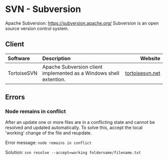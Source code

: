 # SVN - Subversion

Apache Subversion: https://subversion.apache.org/
Subversion is an open source version control system.

## Client

| Software | Description    | Website  |
| :------- | :------------- | -------: |
| TortoiseSVN | Apache Subversion client implemented as a Windows shell extention. | [tortoisesvn.net](https://tortoisesvn.net) |

## Errors

### Node remains in conflict

After an update one or more files are in a conflicting state and cannot be resolved and updated automatically. To solve this, accept the local 'working' change of the file and reupdate.

Error message: `node remains in conflict`

Solution: 
`svn resolve --accept=working foldername/filename.txt`
